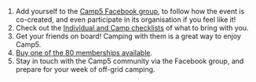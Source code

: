 1. Add yourself to the <a href="https://www.facebook.com/groups/camp5" target="_blank">Camp5 Facebook group</a>, to follow how the event is co-created, and even participate in its organisation if you feel like it!
2. Check out the [Individual and Camp checklists](#your-checklists) of what to bring with you.
3. Get your friends on board! Camping with them is a great way to enjoy Camp5.
4. <a href="http://camp5-2017.eventbrite.com" target="_blank">Buy one of the 80 memberships available</a>.
5. Stay in touch with the Camp5 community via the Facebook group, and prepare for your week of off-grid camping.
